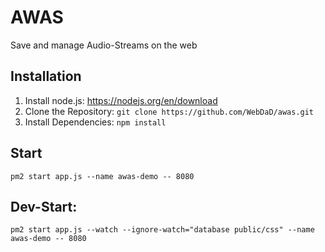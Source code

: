 # AWAS

Save and manage Audio-Streams on the web

## Installation

1. Install node.js: https://nodejs.org/en/download
2. Clone the Repository: `git clone https://github.com/WebDaD/awas.git`
3. Install Dependencies: `npm install`

## Start

`pm2 start app.js --name awas-demo -- 8080 `

## Dev-Start:

`pm2 start app.js --watch --ignore-watch="database public/css" --name awas-demo -- 8080 `
